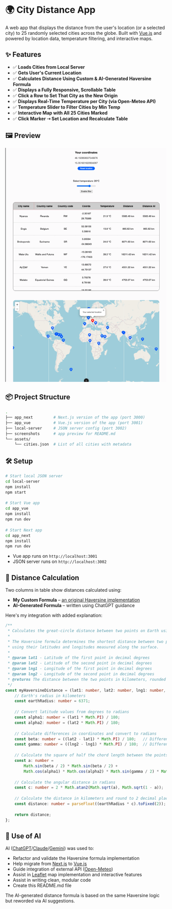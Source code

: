# 🌍 City Distance App

A web app that displays the distance from the user's location (or a selected city) to 25 randomly selected cities across the globe. Built with [Vue.js](https://vuejs.org/) and powered by location data, temperature filtering, and interactive maps.

## ✨ Features

- ✅ **Loads Cities from Local Server**
- ✅ **Gets User's Current Location**
- ✅ **Calculates Distance Using Custom & AI-Generated Haversine Formula**
- ✅ **Displays a Fully Responsive, Scrollable Table**
- ✅ **Click a Row to Set That City as the New Origin**
- ✅ **Displays Real-Time Temperature per City (via Open-Meteo API)**
- ✅ **Temperature Slider to Filter Cities by Min Temp**
- ✅ **Interactive Map with All 25 Cities Marked**
- ✅ **Click Marker ➝ Set Location and Recalculate Table**

## 🖼 Preview

![City Distance App Preview](./screenshots/app-preview.png)

## 📦 Project Structure

```bash
.
├── app_next         # Next.js version of the app (port 3000)
├── app_vue          # Vue.js version of the app (port 3001)
├── local-server     # JSON server config (port 3002)
├── screenshots      # app preview for README.md
└── assets/
    └── cities.json  # List of all cities with metadata
```

## 🛠 Setup

```bash
# Start local JSON server
cd local-server
npm install
npm start

# Start Vue app
cd app_vue
npm install
npm run dev

# Start Next app
cd app_next
npm install
npm run dev
```

* Vue app runs on `http://localhost:3001`
* JSON server runs on `http://localhost:3002`

## 📐 Distance Calculation

Two columns in table show distances calculated using:
* **My Custom Formula** – [an original Haversine implementation](https://www.movable-type.co.uk/scripts/latlong.html)
* **AI-Generated Formula** – written using ChatGPT guidance

Here's my integration with added explanation:

```ts
/**
 * Calculates the great-circle distance between two points on Earth using the Haversine formula.
 * 
 * The Haversine formula determines the shortest distance between two points on a sphere
 * using their latitudes and longitudes measured along the surface.
 * 
 * @param lat1 - Latitude of the first point in decimal degrees
 * @param lat2 - Latitude of the second point in decimal degrees
 * @param lng1 - Longitude of the first point in decimal degrees
 * @param lng2 - Longitude of the second point in decimal degrees
 * @returns The distance between the two points in kilometers, rounded to 2 decimal places
 */
const myHaversineDistance = (lat1: number, lat2: number, lng1: number, lng2: number): number => {
    // Earth's radius in kilometers
    const earthRadius: number = 6371;

    // Convert latitude values from degrees to radians
    const alpha1: number = (lat1 * Math.PI) / 180;
    const alpha2: number = (lat2 * Math.PI) / 180;

    // Calculate differences in coordinates and convert to radians
    const beta: number = ((lat2 - lat1) * Math.PI) / 180;   // Difference in latitude
    const gamma: number = ((lng2 - lng1) * Math.PI) / 180;  // Difference in longitude

    // Calculate the square of half the chord length between the points
    const a: number =
        Math.sin(beta / 2) * Math.sin(beta / 2) +
        Math.cos(alpha1) * Math.cos(alpha2) * Math.sin(gamma / 2) * Math.sin(gamma / 2);

    // Calculate the angular distance in radians
    const c: number = 2 * Math.atan2(Math.sqrt(a), Math.sqrt(1 - a));

    // Calculate the distance in kilometers and round to 2 decimal places
    const distance: number = parseFloat((earthRadius * c).toFixed(2));

    return distance;
};
```

## 🤖 Use of AI

AI ([ChatGPT](https://chatgpt.com/)/[Claude](https://claude.ai/)/[Gemini](https://gemini.google.com/app)) was used to:
* Refactor and validate the Haversine formula implementation
* Help migrate from [Next.js](https://nextjs.org/) to [Vue.js](https://vuejs.org/)
* Guide integration of external API ([Open-Meteo](https://open-meteo.com/))
* Assist in [Leaflet](https://leafletjs.com/) map implementation and interactive features
* Assist in writing clean, modular code
* Create this README.md file

The AI-generated distance formula is based on the same Haversine logic but reworded via AI suggestions.

